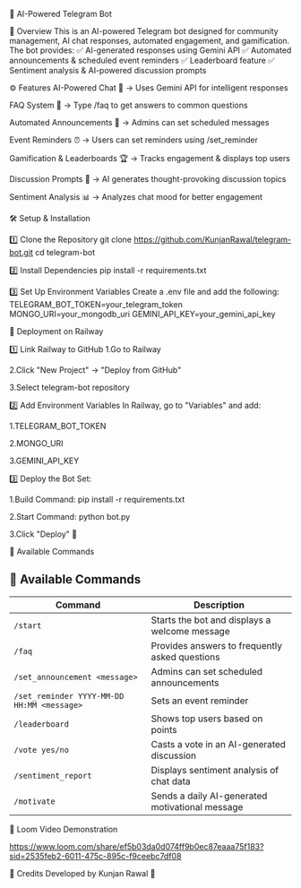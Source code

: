 🚀 AI-Powered Telegram Bot

📖 Overview
This is an AI-powered Telegram bot designed for community management, AI chat responses, automated engagement, and gamification. The bot provides:
✅ AI-generated responses using Gemini API
✅ Automated announcements & scheduled event reminders
✅ Leaderboard feature
✅ Sentiment analysis & AI-powered discussion prompts

⚙️ Features
AI-Powered Chat 🤖 → Uses Gemini API for intelligent responses

FAQ System 📌 → Type /faq to get answers to common questions

Automated Announcements 📢 → Admins can set scheduled messages

Event Reminders ⏰ → Users can set reminders using /set_reminder

Gamification & Leaderboards 🏆 → Tracks engagement & displays top users

Discussion Prompts 💬 → AI generates thought-provoking discussion topics

Sentiment Analysis 📊 → Analyzes chat mood for better engagement


🛠️ Setup & Installation

1️⃣ Clone the Repository
git clone https://github.com/KunjanRawal/telegram-bot.git
cd telegram-bot

2️⃣ Install Dependencies
pip install -r requirements.txt

3️⃣ Set Up Environment Variables
Create a .env file and add the following:
TELEGRAM_BOT_TOKEN=your_telegram_token
MONGO_URI=your_mongodb_uri
GEMINI_API_KEY=your_gemini_api_key


🚀 Deployment on Railway

1️⃣ Link Railway to GitHub
1.Go to Railway

2.Click "New Project" → "Deploy from GitHub"

3.Select telegram-bot repository

2️⃣ Add Environment Variables
In Railway, go to "Variables" and add:

1.TELEGRAM_BOT_TOKEN

2.MONGO_URI

3.GEMINI_API_KEY

3️⃣ Deploy the Bot
Set:

1.Build Command: pip install -r requirements.txt

2.Start Command: python bot.py

3.Click "Deploy" 🚀


🤖 Available Commands

## 🤖 Available Commands

| Command                               | Description |
|---------------------------------------|-------------|
| `/start`                              | Starts the bot and displays a welcome message |
| `/faq`                                | Provides answers to frequently asked questions |
| `/set_announcement <message>`         | Admins can set scheduled announcements |
| `/set_reminder YYYY-MM-DD HH:MM <message>` | Sets an event reminder |
| `/leaderboard`                        | Shows top users based on points |
| `/vote yes/no`                        | Casts a vote in an AI-generated discussion |
| `/sentiment_report`                   | Displays sentiment analysis of chat data |
| `/motivate`                            | Sends a daily AI-generated motivational message |


🎥 Loom Video Demonstration

https://www.loom.com/share/ef5b03da0d074ff9b0ec87eaaa75f183?sid=2535feb2-6011-475c-895c-f9ceebc7df08

🙌 Credits
Developed by Kunjan Rawal 🎉
